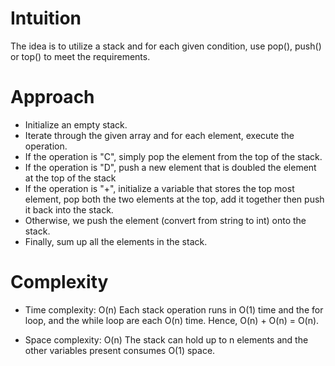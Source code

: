 # Intuition
The idea is to utilize a stack and for each given condition, use pop(), push() or top() to meet the requirements.

# Approach
- Initialize an empty stack.
- Iterate through the given array and for each element, execute the operation.
- If the operation is "C", simply pop the element from the top of the stack.
- If the operation is "D", push a new element that is doubled the element at the top of the stack
- If the operation is "+", initialize a variable that stores the top most element, pop both the two elements at the top, add it together then push it back into the stack.
- Otherwise, we push the element (convert from string to int) onto the stack.
- Finally, sum up all the elements in the stack.

# Complexity
- Time complexity: O(n)
Each stack operation runs in O(1) time and the for loop, and the while loop are each O(n) time. Hence, O(n) + O(n) = O(n).

- Space complexity: O(n)
The stack can hold up to n elements and the other variables present consumes O(1) space.
